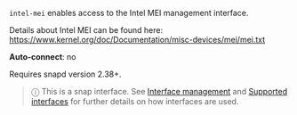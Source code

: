 `intel-mei` enables access to the Intel MEI management interface.

Details about Intel MEI can be found here:
https://www.kernel.org/doc/Documentation/misc-devices/mei/mei.txt

**Auto-connect**: no

Requires snapd version 2.38+.

> ⓘ  This is a snap interface. See [Interface management](/t/interface-management/6154) and [Supported interfaces](/t/supported-interfaces/7744) for further details on how interfaces are used.